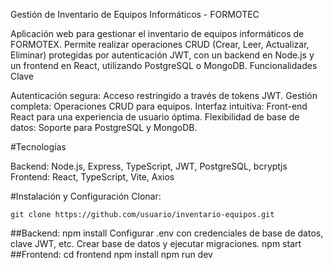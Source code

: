 Gestión de Inventario de Equipos Informáticos - FORMOTEC

Aplicación web para gestionar el inventario de equipos informáticos de FORMOTEX. Permite realizar operaciones CRUD (Crear, Leer, Actualizar, Eliminar) protegidas por autenticación JWT, con un backend en Node.js y un frontend en React, utilizando PostgreSQL o MongoDB.
Funcionalidades Clave

Autenticación segura: Acceso restringido a través de tokens JWT.
Gestión completa: Operaciones CRUD para equipos.
Interfaz intuitiva: Front-end React para una experiencia de usuario óptima.
Flexibilidad de base de datos: Soporte para PostgreSQL y MongoDB.

#Tecnologías

Backend: Node.js, Express, TypeScript, JWT, PostgreSQL, bcryptjs
Frontend: React, TypeScript, Vite, Axios

#Instalación y Configuración
    Clonar:
```
git clone https://github.com/usuario/inventario-equipos.git
```
##Backend:
    npm install
    Configurar .env con credenciales de base de datos, clave JWT, etc.
    Crear base de datos y ejecutar migraciones.
    npm start
##Frontend:
        cd frontend
        npm install
        npm run dev
